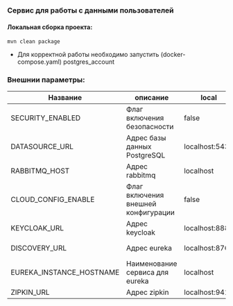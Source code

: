 ### Сервис для работы с данными пользователей

#### Локальная сборка проекта:
```
mvn clean package
```
* Для корректной работы необходимо запустить (docker-compose.yaml) postgres_account

### Внешнии параметры:
| Название                 | описание                            | local          | docker                 |
|--------------------------|-------------------------------------|----------------|------------------------|
| SECURITY_ENABLED         | Флаг включения безопасности         | false          | false                  |
| DATASOURCE_URL           | Адрес базы данных  PostgreSQL       | localhost:5435 | postgres_account:5432  |
| RABBITMQ_HOST            | Адрес    rabbitmq                   | localhost      | rabbitmq               |
| CLOUD_CONFIG_ENABLE      | Флаг включения внешней конфигурации | false          | false                  |
| KEYCLOAK_URL             | Адрес keycloak                      | localhost:8888 | keycloak:8080          |
| DISCOVERY_URL            | Адрес eureka                        | localhost:8761 | discovery-service:8761 |
| EUREKA_INSTANCE_HOSTNAME | Наименование сервиса для eureka     | localhost      | account-service        |
| ZIPKIN_URL               | Адрес zipkin                        | localhost:9411 | zipkin:9411            |